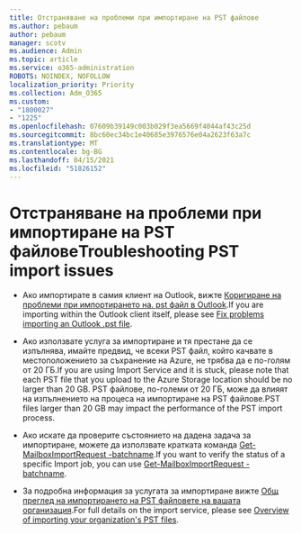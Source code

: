 ```yaml
---
title: Отстраняване на проблеми при импортиране на PST файлове
ms.author: pebaum
author: pebaum
manager: scotv
ms.audience: Admin
ms.topic: article
ms.service: o365-administration
ROBOTS: NOINDEX, NOFOLLOW
localization_priority: Priority
ms.collection: Adm_O365
ms.custom:
- "1800027"
- "1225"
ms.openlocfilehash: 07609b39149c003b029f3ea5669f4044af43c25d
ms.sourcegitcommit: 8bc60ec34bc1e40685e3976576e04a2623f63a7c
ms.translationtype: MT
ms.contentlocale: bg-BG
ms.lasthandoff: 04/15/2021
ms.locfileid: "51826152"
---
```

# <a name="troubleshooting-pst-import-issues"></a><span data-ttu-id="14777-102">Отстраняване на проблеми при импортиране на PST файлове</span><span class="sxs-lookup"><span data-stu-id="14777-102">Troubleshooting PST import issues</span></span>

- <span data-ttu-id="14777-103">Ако импортирате в самия клиент на Outlook, вижте [Коригиране на проблеми при импортирането на. pst файл в Outlook](https://support.office.com/article/Fix-problems-importing-an-Outlook-pst-file-2d2e50dc-5c36-4ab2-ab50-f1be733b3d6e).</span><span class="sxs-lookup"><span data-stu-id="14777-103">If you are importing within the Outlook client itself, please see [Fix problems importing an Outlook .pst file](https://support.office.com/article/Fix-problems-importing-an-Outlook-pst-file-2d2e50dc-5c36-4ab2-ab50-f1be733b3d6e).</span></span>

- <span data-ttu-id="14777-104">Ако използвате услуга за импортиране и тя престане да се изпълнява, имайте предвид, че всеки PST файл, който качвате в местоположението за съхранение на Azure, не трябва да е по-голям от 20 ГБ.</span><span class="sxs-lookup"><span data-stu-id="14777-104">If you are using Import Service and it is stuck, please note that each PST file that you upload to the Azure Storage location should be no larger than 20 GB.</span></span> <span data-ttu-id="14777-105">PST файлове, по-големи от 20 ГБ, може да влияят на изпълнението на процеса на импортиране на PST файлове.</span><span class="sxs-lookup"><span data-stu-id="14777-105">PST files larger than 20 GB may impact the performance of the PST import process.</span></span>

- <span data-ttu-id="14777-106">Ако искате да проверите състоянието на дадена задача за импортиране, можете да използвате кратката команда [Get-MailboxImportRequest -batchname](https://docs.microsoft.com/powershell/module/exchange/mailboxes/get-mailboximportrequest).</span><span class="sxs-lookup"><span data-stu-id="14777-106">If you want to verify the status of a specific Import job, you can use [Get-MailboxImportRequest -batchname](https://docs.microsoft.com/powershell/module/exchange/mailboxes/get-mailboximportrequest).</span></span>

- <span data-ttu-id="14777-107">За подробна информация за услугата за импортиране вижте [Общ преглед на импортирането на PST файловете на вашата организация](https://docs.microsoft.com/microsoft-365/compliance/importing-pst-files-to-office-365?view=o365-worldwide).</span><span class="sxs-lookup"><span data-stu-id="14777-107">For full details on the import service, please see [Overview of importing your organization's PST files](https://docs.microsoft.com/microsoft-365/compliance/importing-pst-files-to-office-365?view=o365-worldwide).</span></span>
